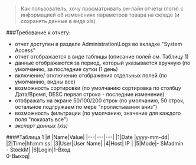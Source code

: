 
> Как пользователь, хочу просматривать он-лайн отчеты (логи) с информацией об изменениях параметров товара на складе (и сохранять данные в виде xls)

###Требование к отчету:
- отчет доступен в разделе Administration\Logs во вкладке "System Access"
- отчет отображается в виде таблицы (описание полей см. Таблицу 1) 
- данные отображаются за период, который указывается вручную (по умолчанию, за последние сутки (1 день)
- включение/ отключение отображения отдельных полей (по умолчанию, видны все)
- возможность сортировки (по умолчанию сортировка по столбцу Дата/Время, DESC первая строка - последние изменение)
- отображать на экране 50/100/200 строк (по умолчанию, 50 строк, остальное подгружаем по мере "пролистывания вниз")
- возможность фильтрации (по умолчанию, значение для каждого поля "показать все")
- _экспорт данных (xls)_
 
####Таблица 1
|# |Name|Value|
|---|---|---|
|1|Date |yyyy-mm-dd|
|2|Time|hh:mm:ss|
|3|User|User Name|
|4|Host| IP |
|5|Mode|- SMadmin <br> - StockM|
|6|Login|1-Вход <br> 0-Выход|
